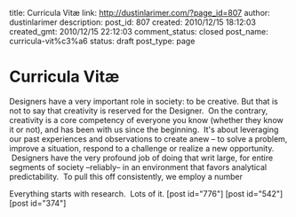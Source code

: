 title: Curricula Vitæ
link: http://dustinlarimer.com/?page_id=807
author: dustinlarimer
description: 
post_id: 807
created: 2010/12/15 18:12:03
created_gmt: 2010/12/15 22:12:03
comment_status: closed
post_name: curricula-vit%c3%a6
status: draft
post_type: page

# Curricula Vitæ

Designers have a very important role in society: to be creative. But that is not to say that creativity is reserved for the Designer.  On the contrary, creativity is a core competency of everyone you know (whether they know it or not), and has been with us since the beginning.  It's about leveraging our past experiences and observations to create anew – to solve a problem, improve a situation, respond to a challenge or realize a new opportunity.  Designers have the very profound job of doing that writ large, for entire segments of society –reliably– in an environment that favors analytical predictability.  To pull this off consistently, we employ a number 

Everything starts with research.  Lots of it. [post id="776"] [post id="542"] [post id="374"]